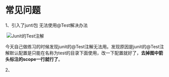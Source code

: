 # 常见问题

1、引入了junti包 无法使用@Test解决办法

​	![Junit的Test注解](https://img-blog.csdn.net/20180708104440131?watermark/2/text/aHR0cHM6Ly9ibG9nLmNzZG4ubmV0L21hamlzaHVzaHU=/font/5a6L5L2T/fontsize/400/fill/I0JBQkFCMA==/dissolve/70)

​	今天自己做练习的时候发现junit的@Test注解无法用。发现原因是junit的@Test注解默认配置是只能在名称为test的目录下面使用，改一下配置就好了，**去掉图中箭头标注的scope一行就行了**。

2、

